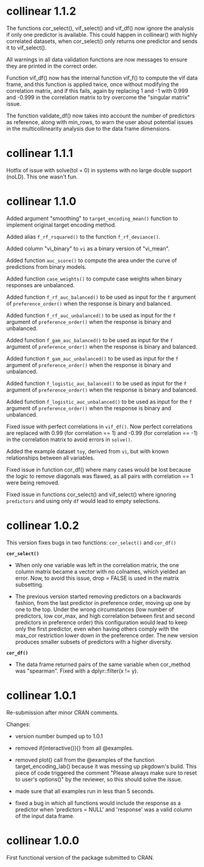 # collinear 1.1.2

The functions cor_select(), vif_select() and vif_df() now ignore the analysis if only one predictor is available. This could happen in collinear() with highly correlated datasets, when cor_select() only returns one predictor and sends it to vif_select().

All warnings in all data validation functions are now messages to ensure they are printed in the correct order.

Function vif_df() now has the internal function vif_f() to compute the vif data frame, and this function is applied twice, once without modifying the correlation matrix, and if this fails, again by replacing 1 and -1 with 0.999 and -0.999 in the correlation matrix to try overcome the "singular matrix" issue.

The function validate_df() now takes into account the number of predictors as reference, along with min_rows, to warn the user about potential issues in the multicollinearity analysis due to the data frame dimensions.

# collinear 1.1.1

Hotfix of issue with solve(tol = 0) in systems with no large double support (noLD). This one wasn't fun.

# collinear 1.1.0

Added argument "smoothing" to `target_encoding_mean()` function to implement original target encoding method.

Added alias `f_rf_rsquared()` to the function `f_rf_deviance()`.

Added column "vi_binary" to `vi` as a binary version of "vi_mean".

Added function `auc_score()` to compute the area under the curve of predictions from binary models. 

Added function `case_weights()` to compute case weights when binary responses are unbalanced.

Added function `f_rf_auc_balanced()` to be used as input for the `f` argument of `preference_order()` when the response is binary and balanced.

Added function `f_rf_auc_unbalanced()` to be used as input for the `f` argument of `preference_order()` when the response is binary and unbalanced.

Added function `f_gam_auc_balanced()` to be used as input for the `f` argument of `preference_order()` when the response is binary and balanced.

Added function `f_gam_auc_unbalanced()` to be used as input for the `f` argument of `preference_order()` when the response is binary and unbalanced.

Added function `f_logistic_auc_balanced()` to be used as input for the `f` argument of `preference_order()` when the response is binary and balanced.

Added function `f_logistic_auc_unbalanced()` to be used as input for the `f` argument of `preference_order()` when the response is binary and unbalanced.

Fixed issue with perfect correlations in `vif_df()`. Now perfect correlations are replaced with 0.99 (for correlation == 1) and -0.99 (for correlation == -1) in the correlation matrix to avoid errors in `solve()`.

Added the example dataset `toy`, derived from `vi`, but with known relationships between all variables.

Fixed issue in function cor_df() where many cases would be lost because the logic to remove diagonals was flawed, as all pairs with correlation == 1 were being removed.

Fixed issue in functions cor_select() and vif_select() where ignoring `predictors` and using only `df` would lead to empty selections.

# collinear 1.0.2

This version fixes bugs in two functions: `cor_select()` and `cor_df()`

**`cor_select()`**

  + When only one variable was left in the correlation matrix, the one column matrix became a vector with no colnames, which yielded an error. Now, to avoid this issue, drop = FALSE is used in the matrix subsetting.

  + The previous version started removing predictors on a backwards fashion, from the last predictor in preference order, moving up one by one to the top. Under the wrong circumstances (low number of predictors, low cor_max, and high correlation between first and second predictors in preference order) this configuration would lead to keep only the first predictor, even when having others comply with the max_cor restriction lower down in the preference order. The new version produces smaller subsets of predictors with a higher diversity.

**`cor_df()`**

  + The data frame returned pairs of the same variable when cor_method was "spearman". Fixed with a dplyr::filter(x != y).


# collinear 1.0.1

Re-submission after minor CRAN comments.

Changes:

- version number bumped up to 1.0.1

- removed if(interactive()){} from all @examples.

- removed plot() call from the @examples of the function target_encoding_lab() because it was messing up pkgdown's build. This piece of code triggered the comment "Please always make sure to reset to user's options()" by the reviewer, so this should solve the issue.

- made sure that all examples run in less than 5 seconds.

- fixed a bug in which all functions would include the response as a predictor when 'predictors = NULL' and 'response' was a valid column of the input data frame.

# collinear 1.0.0

First functional version of the package submitted to CRAN.
